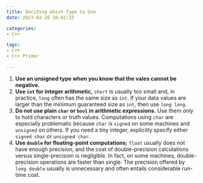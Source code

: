 ```yaml
---
title: Deciding which Type to Use
date: 2023-02-26 10:42:33

categories:
- C++

tags:
- C++
- C++ Primer

---
```


1. **Use an unsigned type when you know that the vales cannot be negative.**
2. **Use `int` for integer arithmetic,** `short` is usually too small and, in practice, `long` often has the same size as `int`. If your data values are larger than the minimum guaranteed size as `int`, then use `long long`.  
3. **Do not use plain `char` or `bool` in arithmetic expressions.** Use them *only* to hold characters or truth values. Computations using `char` are especially problematic because `char` is `signed` on some machines and `unsigned` on others. If you need a tiny integer, explicitly specify either `signed char` or `unsigned char`.
4. **Use `double` for floating-point computations;** `float` usually does not have enough precision, and the cost of double-precision calculations versus single-precision is negligible. In fact, on some machines, double-precision operations are faster than single. The precision offered by `long double` usually is unnecessary and often entails considerable run-time cost.